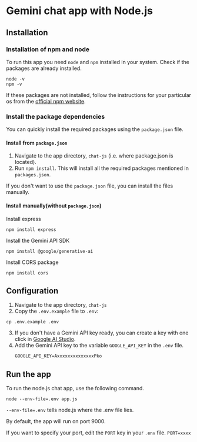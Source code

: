 # Gemini chat app with Node.js

## Installation

### Installation of npm and node
To run this app you need `node` and `npm` installed in your system.
Check if the packages are already installed.
```
node -v
npm -v
```
If these packages are not installed, follow the instructions for your particular os from the [official npm website](https://docs.npmjs.com/downloading-and-installing-node-js-and-npm#using-a-node-version-manager-to-install-nodejs-and-npm).

### Install the package dependencies

You can quickly install the required packages using the `package.json` file. 
#### Install from `package.json`
1. Navigate to the app directory, `chat-js` (i.e. where package.json is located).
2. Run `npm install`. This will install all the required packages mentioned in `packages.json`.

If you don't want to use the `package.json` file, you can install the files manually.
#### Install manually(without `package.json`)
Install express
```
npm install express
```

Install the Gemini API SDK
```
npm install @google/generative-ai
```
Install CORS package
```
npm install cors
```




## Configuration
1. Navigate to the app directory, `chat-js`
2. Copy the `.env.example` file to `.env`:
```
cp .env.example .env
```
3. If you don't have a Gemini API key ready, you can create a key with one click in [Google AI Studio](https://aistudio.google.com/app/apikey).
4. Add the Gemini API key to the variable `GOOGLE_API_KEY` in the `.env` file.
   ```
   GOOGLE_API_KEY=AxxxxxxxxxxxxxxPko
   ```

## Run the app
To run the node.js chat app, use the following command.

```node --env-file=.env app.js```

`--env-file=.env` tells node.js where the .env file lies.

By default, the app will run on port 9000.

If you want to specify your port, edit the `PORT` key in your `.env` file.
`PORT=xxxx`
